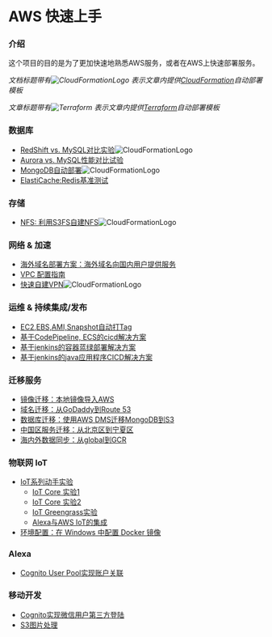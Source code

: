 # AWS 快速上手

### 介绍
这个项目的目的是为了更加快速地熟悉AWS服务，或者在AWS上快速部署服务。

*文档标题带有![CloudFormationLogo](https://s3.cn-north-1.amazonaws.com.cn/chinalabs/assets/cloudformation_logo_30.png)
表示文章内提供[CloudFormation](https://aws.amazon.com/cloudformation/)自动部署模板*

*文章标题带有![Terraform](https://s3.cn-north-1.amazonaws.com.cn/chinalabs/assets/terraform.png)
表示文章内提供[Terraform](https://www.terraform.io/)自动部署模板*

### 数据库
* [RedShift vs. MySQL对比实验](database/RedShift_MySQL.md)![CloudFormationLogo](https://s3.cn-north-1.amazonaws.com.cn/chinalabs/assets/cloudformation_logo_30.png)
* [Aurora vs. MySQL性能对比试验](database/Aurora-vs-MySQL.md)
* [MongoDB自动部署](database/MangoDB.md)![CloudFormationLogo](https://s3.cn-north-1.amazonaws.com.cn/chinalabs/assets/cloudformation_logo_30.png)
* [ElastiCache:Redis基准测试](database/redis_benchmark.md)
  
### 存储
* [NFS: 利用S3FS自建NFS](storage/S3fs.md)![CloudFormationLogo](https://s3.cn-north-1.amazonaws.com.cn/chinalabs/assets/cloudformation_logo_30.png)
  
### 网络 & 加速
* [海外域名部署方案：海外域名向国内用户提供服务](ByPassICP.md)
* [VPC 配置指南](network/vpc_guide.md)
* <a href="https://github.com/iceflow/easyvpn" target="_blank">快速自建VPN</a>![CloudFormationLogo](https://s3.cn-north-1.amazonaws.com.cn/chinalabs/assets/cloudformation_logo_30.png)
  
### 运维 & 持续集成/发布
* [EC2,EBS,AMI,Snapshot自动打Tag](EC2_Auto_Tag.md)
* [基于CodePipeline, ECS的cicd解决方案](cicd.md)
* [基于jenkins的容器蓝绿部署解决方案](cicd_docker_bule_jenkins.md)
* [基于jenkins的java应用程序CICD解决方案](cicd_jar_jenkins.md)
  
### 迁移服务
* [镜像迁移：本地镜像导入AWS](migration/SMS_vm-import.md)
* [域名迁移：从GoDaddy到Route 53](migration/TransferDomainRoute53.md)
* [数据库迁移：使用AWS DMS迁移MongoDB到S3](migration/dms-mongo-to-s3.md)
* [中国区服务迁移：从北京区到宁夏区](migration/BJStoZHY.md)
* [海内外数据同步：从global到GCR](s3_transmission.md)
  
### 物联网 IoT
* [IoT系列动手实验](IoT/README.md)
  * [IoT Core 实验1](IoT/lab1.IoTCore.1.md)
  * [IoT Core 实验2](IoT/lab2.IoTCore.2.md)
  * [IoT Greengrass实验](IoT/lab3.greengrass.md)
  * [Alexa与AWS IoT的集成](IoT/lab4.Alexa.md)
* [环境配置：在 Windows 中配置 Docker 镜像](DockerGuide.md)
  
### Alexa
* [Cognito User Pool实现账户关联](alexa/account-linking-cognito.md)
  
### 移动开发
* [Cognito实现微信用户第三方登陆](cognito_android.md)
* [S3图片处理](mobile/serverless-image-handler.md)

